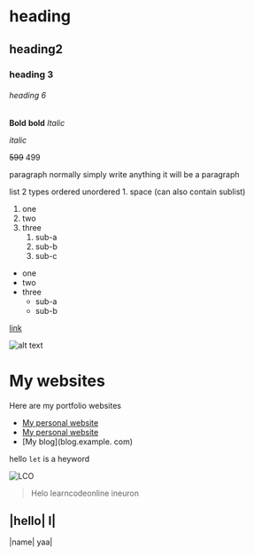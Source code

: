 # heading
## heading2
### heading 3
###### heading 6
**Bold**
__bold__
*Italic*

_italic_


~~599~~ 499

paragraph normally simply write anything it will be a paragraph 

list 2 types ordered unordered 1. space (can also contain sublist)

1. one
2. two
1. three
    1. sub-a
    1. sub-b
    3. sub-c 
- one
- two
- three
    - sub-a
    - sub-b


[link](https://google.com "Google")


![alt text](http://image.jpg "Optional title")
# My websites
Here are my portfolio websites

-    [My personal website](www.example.com)
- [My personal website](www.example.com)
- [My blog](blog.example.   com)    


hello `let` is a heyword

![LCO]()
>Helo learncodeonline ineuron

|hello| I|
-----
|name| yaa|



